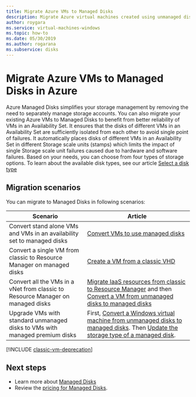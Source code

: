 ```yaml
---
title: Migrate Azure VMs to Managed Disks 
description: Migrate Azure virtual machines created using unmanaged disks in storage accounts to use Managed Disks.
author: roygara
ms.service: virtual-machines-windows
ms.topic: how-to
ms.date: 05/30/2019
ms.author: rogarana
ms.subservice: disks
---
```


# Migrate Azure VMs to Managed Disks in Azure

Azure Managed Disks simplifies your storage management by removing the need to separately manage storage accounts.  You can also migrate your existing Azure VMs to Managed Disks to benefit from better reliability of VMs in an Availability Set. It ensures that the disks of different VMs in an Availability Set are sufficiently isolated from each other to avoid single point of failures. It automatically places disks of different VMs in an Availability Set in different Storage scale units (stamps) which limits the impact of single Storage scale unit failures caused due to hardware and software failures.
Based on your needs, you can choose from four types of storage options. To learn about the available disk types, see our article [Select a disk type](../disks-types.md)

## Migration scenarios

You can migrate to Managed Disks in following scenarios:

|Scenario  |Article  |
|---------|---------|
|Convert stand alone VMs and VMs in an availability set to managed disks     |[Convert VMs to use managed disks](convert-unmanaged-to-managed-disks.md)         |
|Convert a single VM from classic to Resource Manager on managed disks     |[Create a VM from a classic VHD](create-vm-specialized-portal.md)         |
|Convert all the VMs in a vNet from classic to Resource Manager on managed disks     |[Migrate IaaS resources from classic to Resource Manager](../migration-classic-resource-manager-ps.md) and then [Convert a VM from unmanaged disks to managed disks](convert-unmanaged-to-managed-disks.md)         |
|Upgrade VMs with standard unmanaged disks to VMs with managed premium disks     | First, [Convert a Windows virtual machine from unmanaged disks to managed disks](convert-unmanaged-to-managed-disks.md). Then [Update the storage type of a managed disk](convert-disk-storage.md).         |

[!INCLUDE [classic-vm-deprecation](../../../includes/classic-vm-deprecation.md)]

## Next steps

- Learn more about [Managed Disks](../managed-disks-overview.md)
- Review the [pricing for Managed Disks](https://azure.microsoft.com/pricing/details/managed-disks/).